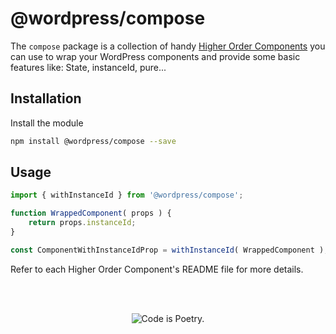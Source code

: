 # @wordpress/compose

The `compose` package is a collection of handy [Higher Order Components](https://facebook.github.io/react/docs/higher-order-components.html) you can use to wrap your WordPress components and provide some basic features like: State, instanceId, pure...

## Installation

Install the module

```bash
npm install @wordpress/compose --save
```

## Usage

```js
import { withInstanceId } from '@wordpress/compose';

function WrappedComponent( props ) {
	return props.instanceId;
}

const ComponentWithInstanceIdProp = withInstanceId( WrappedComponent );
```

Refer to each Higher Order Component's README file for more details.

<br/><br/><p align="center"><img src="https://s.w.org/style/images/codeispoetry.png?1" alt="Code is Poetry." /></p>
